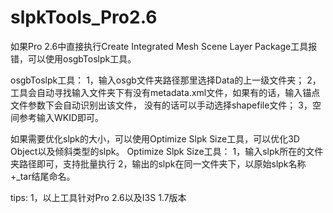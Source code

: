 # slpkTools_Pro2.6

如果Pro 2.6中直接执行Create Integrated Mesh Scene Layer Package工具报错，可以使用osgbToslpk工具。

osgbToslpk工具：
1，输入osgb文件夹路径那里选择Data的上一级文件夹；
2，工具会自动寻找输入文件夹下有没有metadata.xml文件，如果有的话，输入锚点文件参数下会自动识别出该文件，
没有的话可以手动选择shapefile文件；
3，空间参考输入WKID即可。

如果需要优化slpk的大小，可以使用Optimize Slpk Size工具，可以优化3D Object以及倾斜类型的slpk。
Optimize Slpk Size工具：
1，输入slpk所在的文件夹路径即可，支持批量执行
2，输出的slpk在同一文件夹下，以原始slpk名称+_tar结尾命名。

tips: 
1，以上工具针对Pro 2.6以及I3S 1.7版本
